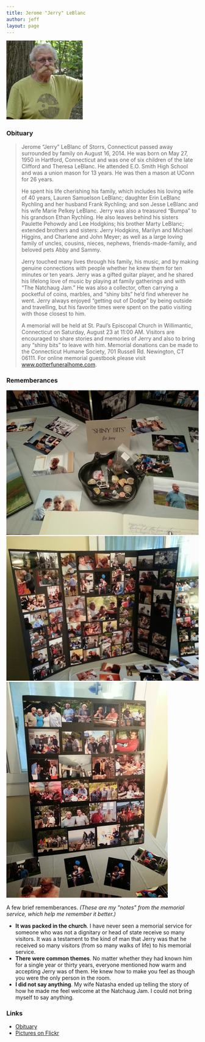 ```yaml
---
title: Jerome "Jerry" LeBlanc
author: jeff
layout: page
---
```


[![Jerry LeBlanc][1]][1]

 [1]: /images/jerry_leblanc_thumbnail.jpg

### Obituary

> Jerome “Jerry” LeBlanc of Storrs, Connecticut passed away surrounded by family on August 16, 2014.  He was born on May 27, 1950 in Hartford, Connecticut and was one of six children of the late Clifford and Theresa LeBlanc.  He attended E.O. Smith High School and was a union mason for 13 years. He was then a mason at UConn for 26 years.
> 
> He spent his life cherishing his family, which includes his loving wife of 40 years, Lauren Samuelson LeBlanc; daughter Erin LeBlanc Rychling and her husband Frank Rychling; and son Jesse LeBlanc and his wife Marie Pelkey LeBlanc. Jerry was also a treasured “Bumpa” to his grandson Ethan Rychling.  He also leaves behind his sisters Paulette Pehowdy and Lee Hodgkins; his brother Marty LeBlanc; extended brothers and sisters: Jerry Hodgkins, Marilyn and Michael Higgins, and Charlene and John Meyer; as well as a large loving family of uncles, cousins, nieces, nephews, friends-made-family, and beloved pets Abby and Sammy.
> 
> Jerry touched many lives through his family, his music, and by making genuine connections with people whether he knew them for ten minutes or ten years. Jerry was a gifted guitar player, and he shared his lifelong love of music by playing at family gatherings and with “The Natchaug Jam.”  He was also a collector, often carrying a pocketful of coins, marbles, and “shiny bits” he’d find wherever he went.  Jerry always enjoyed “getting out of Dodge” by being outside and travelling, but his favorite times were spent on the patio visiting with those closest to him.
> 
> A memorial will be held at St. Paul’s Episcopal Church in Willimantic, Connecticut on Saturday, August 23 at 11:00 AM.  Visitors are encouraged to share stories and memories of Jerry and also to bring any “shiny bits” to leave with him. Memorial donations can be made to the Connecticut Humane Society, 701 Russell Rd. Newington, CT 06111.  For online memorial guestbook please visit www.potterfuneralhome.com.

### Rememberances

[![Rememberances][2]][2]
[![Rememberances][3]][3]
[![Rememberances][4]][4]

 [2]: /in-memoriam/jerry-leblanc/images/IMG_20140823_124206.jpg
 [3]: /in-memoriam/jerry-leblanc/images/IMG_20140823_124222.jpg
 [4]: /in-memoriam/jerry-leblanc/images/IMG_20140823_124239.jpg

A few brief rememberances. *(These are my "notes" from the memorial service,
which help me remember it better.)*

 * **It was packed in the church**. I have never seen a memorial service for
   someone who was not a dignitary or head of state receive so many visitors.
   It was a testament to the kind of man that Jerry was that he received so
   many visitors (from so many walks of life) to his memorial service.
 * **There were common themes**. No matter whether they had known him for a
   single year or thirty years, everyone mentioned how warm and accepting
   Jerry was of them. He knew how to make you feel as though you were the
   only person in the room.
 * **I did not say anything**. My wife Natasha ended up telling the story of
   how he made me feel welcome at the Natchaug Jam. I could not bring myself
   to say anything.

### Links 

 * [Obituary](http://potterfuneralhome.com/?p=2095)
 * [Pictures on Flickr](https://www.flickr.com/photos/whatsyourmeme/tags/jerry)


